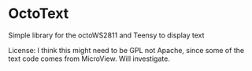 # OctoText
Simple library for the octoWS2811 and Teensy to display text

License: I think this might need to be GPL not Apache, since some of the text code comes from MicroView. Will investigate.
